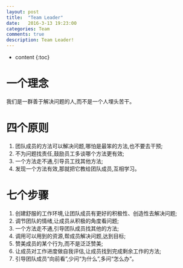 ```yaml
---
layout: post
title:  "Team Leader"
date:   2016-3-13 19:23:00
categories: Team
comments: true
description: Team Leader!
---
```


* content
{:toc}

# 一个理念

我们是一群善于解决问题的人,而不是一个人埋头苦干。

# 四个原则

1. 团队成员的方法可以解决问题,哪怕是最笨的方法,也不要去干预;
2. 不为问题找责任,鼓励员工多谈哪个方法更有效;
3. 一个方法走不通,引导员工找其他方法;
4. 发现一个方法有效,那就把它教给团队成员,互相学习。

# 七个步骤

1. 创建舒服的工作环境,让团队成员有更好的积极性、创造性去解决问题;
2. 调节团队的情绪,让成员从积极的角度看问题;
3. 一个方法走不通,引导团队成员找其他的方法;
4. 调用可以用到的资源,帮成员解决问题,达到目标;
5. 赞美成员的某个行为,而不是泛泛赞美;
6. 让成员对工作进度做自我评估,让成员找到完成剩余工作的方法;
7. 引导团队成员“向前看”,少问“为什么”,多问“怎么办”。